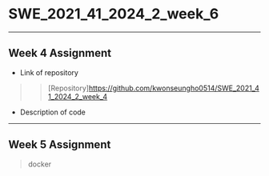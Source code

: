 # SWE_2021_41_2024_2_week_6
---
## Week 4 Assignment
* Link of repository
>>[Repository]https://github.com/kwonseungho0514/SWE_2021_41_2024_2_week_4
* Description of code
---
## Week 5 Assignment

> docker

